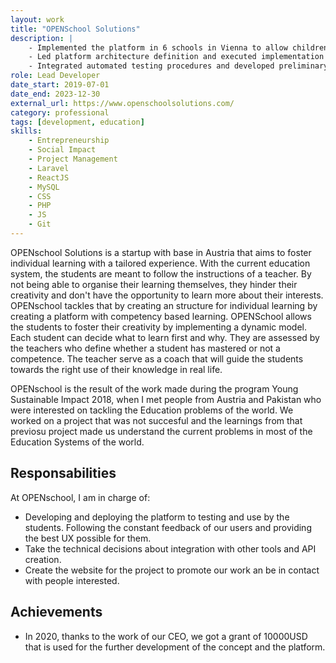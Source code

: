 ```yaml
---
layout: work
title: "OPENSchool Solutions"
description: |
    - Implemented the platform in 6 schools in Vienna to allow children to guide their own learning within the classroom. Updated according to user’s feedback.
    - Led platform architecture definition and executed implementation utilizing Laravel Framework.
    - Integrated automated testing procedures and developed preliminary mockups for the operational interface.
role: Lead Developer
date_start: 2019-07-01
date_end: 2023-12-30
external_url: https://www.openschoolsolutions.com/
category: professional
tags: [development, education]
skills:
    - Entrepreneurship
    - Social Impact
    - Project Management
    - Laravel
    - ReactJS
    - MySQL
    - CSS
    - PHP
    - JS
    - Git
---
```


OPENschool Solutions is a startup with base in Austria that aims to foster individual learning with a tailored experience. With the current education system, the students are meant to follow the instructions of a teacher. By not being able to organise their learning themselves, they hinder their creativity and don't have the opportunity to learn more about their interests. OPENschool tackles that by creating an structure for individual learning by creating a platform with competency based learning. OPENSchool allows the students to foster their creativity by implementing a dynamic model. Each student can decide what to learn first and why. They are assessed by the teachers who define whether a student has mastered or not a competence. The teacher serve as a coach that will guide the students towards the right use of their knowledge in real life.

OPENschool is the result of the work made during the program Young Sustainable Impact 2018, when I met people from Austria and Pakistan who were interested on tackling the Education problems of the world. We worked on a project that was not succesful and the learnings from that previosu project made us understand the current problems in most of the Education Systems of the world.

## Responsabilities
At OPENschool, I am in charge of:
- Developing and deploying the platform to testing and use by the students. Following the constant feedback of our users and providing the best UX possible for them.
- Take the technical decisions about integration with other tools and API creation.
- Create the website for the project to promote our work an be in contact with people interested.

## Achievements
- In 2020, thanks to the work of our CEO, we got a grant of 10000USD that is used for the further development of the concept and the platform.
